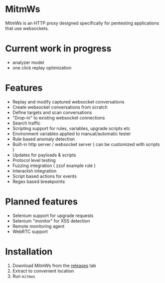 # MitmWs

MitmWs is an HTTP proxy designed specifically for pentesting applications that use websockets.

# Current work in progress
- analyzer model
- one click replay optimization

# Features
- Replay and modify captured websocket conversations
- Create websocket conversations from scratch
- Define targets and scan conversations
- "Drop-in" to existing websocket connections
- Search traffic
- Scripting support for rules, variables, upgrade scripts etc
- Environment variables applied to manual/automatic tester
- Rule based anomaly detection
- Built-in http server / websocket server ( can be customized with scripts )
- Updates for payloads & scripts
- Protocol level testing
- Fuzzing integration ( zzuf example rule )
- Interactsh integration
- Script based actions for events
- Regex based breakpoints

# Planned features
- Selenium support for upgrade requests
- Selenium "monitor" for XSS detection
- Remote monitoring agent
- WebRTC support

# Installation
 1. Download MitmWs from the [releases](https://github.com/softwaresecured/mitmws/releases/tag/alpha) tab
 2. Extract to convenient location
 3. Run `mitmws`
